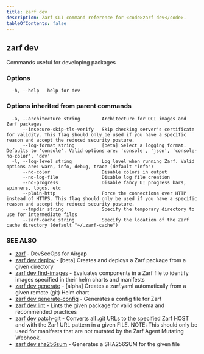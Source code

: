 ```yaml
---
title: zarf dev
description: Zarf CLI command reference for <code>zarf dev</code>.
tableOfContents: false
---
```


<!-- Page generated by Zarf; DO NOT EDIT -->

## zarf dev

Commands useful for developing packages

### Options

```
  -h, --help   help for dev
```

### Options inherited from parent commands

```
  -a, --architecture string        Architecture for OCI images and Zarf packages
      --insecure-skip-tls-verify   Skip checking server's certificate for validity. This flag should only be used if you have a specific reason and accept the reduced security posture.
      --log-format string          [beta] Select a logging format. Defaults to 'console'. Valid options are: 'console', 'json', 'console-no-color', 'dev'
  -l, --log-level string           Log level when running Zarf. Valid options are: warn, info, debug, trace (default "info")
      --no-color                   Disable colors in output
      --no-log-file                Disable log file creation
      --no-progress                Disable fancy UI progress bars, spinners, logos, etc
      --plain-http                 Force the connections over HTTP instead of HTTPS. This flag should only be used if you have a specific reason and accept the reduced security posture.
      --tmpdir string              Specify the temporary directory to use for intermediate files
      --zarf-cache string          Specify the location of the Zarf cache directory (default "~/.zarf-cache")
```

### SEE ALSO

* [zarf](/commands/zarf/)	 - DevSecOps for Airgap
* [zarf dev deploy](/commands/zarf_dev_deploy/)	 - [beta] Creates and deploys a Zarf package from a given directory
* [zarf dev find-images](/commands/zarf_dev_find-images/)	 - Evaluates components in a Zarf file to identify images specified in their helm charts and manifests
* [zarf dev generate](/commands/zarf_dev_generate/)	 - [alpha] Creates a zarf.yaml automatically from a given remote (git) Helm chart
* [zarf dev generate-config](/commands/zarf_dev_generate-config/)	 - Generates a config file for Zarf
* [zarf dev lint](/commands/zarf_dev_lint/)	 - Lints the given package for valid schema and recommended practices
* [zarf dev patch-git](/commands/zarf_dev_patch-git/)	 - Converts all .git URLs to the specified Zarf HOST and with the Zarf URL pattern in a given FILE.  NOTE:
This should only be used for manifests that are not mutated by the Zarf Agent Mutating Webhook.
* [zarf dev sha256sum](/commands/zarf_dev_sha256sum/)	 - Generates a SHA256SUM for the given file

